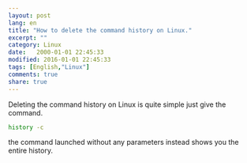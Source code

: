```yaml
--- 
layout: post
lang: en
title: "How to delete the command history on Linux."
excerpt: ""
category: Linux
date:   2000-01-01 22:45:33
modified: 2016-01-01 22:45:33
tags: [English,"Linux"]
comments: true
share: true
---
```


Deleting the command history on Linux is quite simple just give the command.
```bash
history -c
```
the command launched without any parameters instead shows you the entire history.
